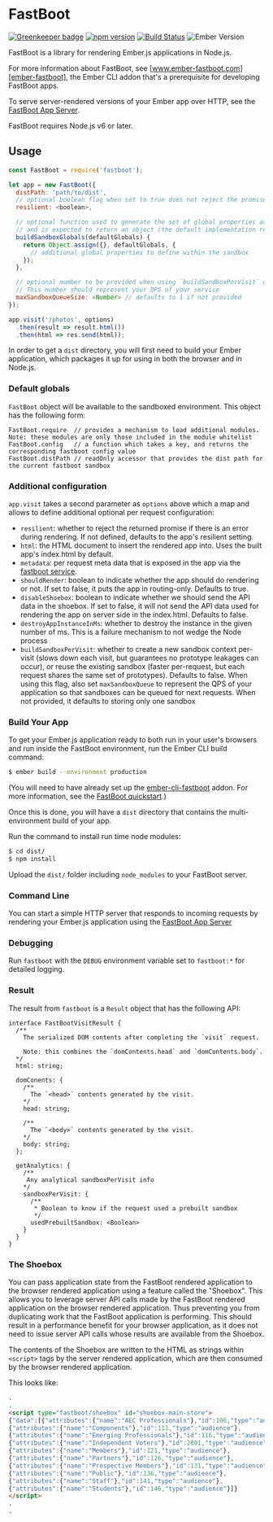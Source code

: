 # FastBoot

[![Greenkeeper badge](https://badges.greenkeeper.io/ember-fastboot/fastboot.svg)](https://greenkeeper.io/)
[![npm version](https://badge.fury.io/js/fastboot.svg)](https://badge.fury.io/js/fastboot)
[![Build Status](https://travis-ci.org/ember-fastboot/fastboot.svg?branch=master)](https://travis-ci.org/ember-fastboot/fastboot)
![Ember Version](https://embadge.io/v1/badge.svg?start=2.3.0)

FastBoot is a library for rendering Ember.js applications in Node.js.

For more information about FastBoot, see
[www.ember-fastboot.com][ember-fastboot], the Ember CLI addon that's a
prerequisite for developing FastBoot apps.

[ember-fastboot]: https://www.ember-fastboot.com

To serve server-rendered versions of your Ember app over HTTP, see the
[FastBoot App
Server](https://github.com/ember-fastboot/fastboot-app-server).

FastBoot requires Node.js v6 or later.

## Usage

```js
const FastBoot = require('fastboot');

let app = new FastBoot({
  distPath: 'path/to/dist',
  // optional boolean flag when set to true does not reject the promise if there are rendering errors (defaults to false)
  resilient: <boolean>,

  // optional function used to generate the set of global properties available within the sandbox, receives default globals
  // and is expected to return an object (the default implementation returns the passed in defaults)
  buildSandboxGlobals(defaultGlobals) {
    return Object.assign({}, defaultGlobals, {
      // additional global properties to define within the sandbox
    });
  },

  // optional number to be provided when using `buildSandboxPerVisit` which defines the queue size for sandboxes.
  // This number should represent your QPS of your service
  maxSandboxQueueSize: <Number> // defaults to 1 if not provided
});

app.visit('/photos', options)
  .then(result => result.html())
  .then(html => res.send(html));
```

In order to get a `dist` directory, you will first need to build your
Ember application, which packages it up for using in both the browser
and in Node.js.

### Default globals

`FastBoot` object will be available to the sandboxed environment. This object has the following form:

```
FastBoot.require  // provides a mechanism to load additional modules. Note: these modules are only those included in the module whitelist
FastBoot.config   // a function which takes a key, and returns the corresponding fastboot config value
FastBoot.distPath // readOnly accessor that provides the dist path for the current fastboot sandbox
```

### Additional configuration

`app.visit` takes a second parameter as `options` above which a map and allows to define additional optional per request
configuration:

- `resilient`: whether to reject the returned promise if there is an error during rendering. If not defined, defaults to the app's resilient setting.
- `html`: the HTML document to insert the rendered app into. Uses the built app's index.html by default.
- `metadata`: per request meta data that is exposed in the app via the [fastboot service](https://github.com/ember-fastboot/ember-cli-fastboot/blob/master/app/services/fastboot.js).
- `shouldRender`: boolean to indicate whether the app should do rendering or not. If set to false, it puts the app in routing-only. Defaults to true.
- `disableShoebox`: boolean to indicate whether we should send the API data in the shoebox. If set to false, it will not send the API data used for rendering the app on server side in the index.html. Defaults to false.
- `destroyAppInstanceInMs`: whether to destroy the instance in the given number of ms. This is a failure mechanism to not wedge the Node process
- `buildSandboxPerVisit`: whether to create a new sandbox context per-visit (slows down each visit, but guarantees no prototype leakages can occur), or reuse the existing sandbox (faster per-request, but each request shares the same set of prototypes). Defaults to false. When using this flag, also set `maxSandboxQueue` to represent the QPS of your application so that sandboxes can be queued for next requests. When not provided, it defaults to storing only one sandbox

### Build Your App

To get your Ember.js application ready to both run in your user's
browsers and run inside the FastBoot environment, run the Ember CLI
build command:

```sh
$ ember build --environment production
```

(You will need to have already set up the [ember-cli-fastboot](https://github.com/ember-fastboot/ember-cli-fastboot) addon.
For more information, see the [FastBoot quickstart][quickstart].)

[quickstart]: https://www.ember-fastboot.com/quickstart

Once this is done, you will have a `dist` directory that contains the
multi-environment build of your app.

Run the command to install run time node modules:

```sh
$ cd dist/
$ npm install
```

Upload the `dist/` folder including `node_modules` to your FastBoot server.

### Command Line

You can start a simple HTTP server that responds to incoming requests by
rendering your Ember.js application using the [FastBoot App Server](https://github.com/ember-fastboot/fastboot-app-server#ember-fastboot-app-server)

### Debugging

Run `fastboot` with the `DEBUG` environment variable set to `fastboot:*`
for detailed logging.

### Result

The result from `fastboot` is a `Result` object that has the following API:

```
interface FastBootVisitResult {
  /**
    The serialized DOM contents after completing the `visit` request.

    Note: this combines the `domContents.head` and `domContents.body`.
  */
  html: string;

  domConents: {
    /**
      The `<head>` contents generated by the visit.
    */
    head: string;

    /**
      The `<body>` contents generated by the visit.
    */
    body: string;
  };

  getAnalytics: {
    /**
     Any analytical sandboxPerVisit info
    */
    sandboxPerVisit: {
      /**
       * Boolean to know if the request used a prebuilt sandbox
       */
      usedPrebuiltSandbox: <Boolean>
    }
  }
}
```

### The Shoebox

You can pass application state from the FastBoot rendered application to
the browser rendered application using a feature called the "Shoebox".
This allows you to leverage server API calls made by the FastBoot rendered
application on the browser rendered application. Thus preventing you from
duplicating work that the FastBoot application is performing. This should
result in a performance benefit for your browser application, as it does
not need to issue server API calls whose results are available from the
Shoebox.

The contents of the Shoebox are written to the HTML as strings within
`<script>` tags by the server rendered application, which are then consumed
by the browser rendered application.

This looks like:
```html
.
.
<script type="fastboot/shoebox" id="shoebox-main-store">
{"data":[{"attributes":{"name":"AEC Professionals"},"id":106,"type":"audience"},
{"attributes":{"name":"Components"},"id":111,"type":"audience"},
{"attributes":{"name":"Emerging Professionals"},"id":116,"type":"audience"},
{"attributes":{"name":"Independent Voters"},"id":2801,"type":"audience"},
{"attributes":{"name":"Members"},"id":121,"type":"audience"},
{"attributes":{"name":"Partners"},"id":126,"type":"audience"},
{"attributes":{"name":"Prospective Members"},"id":131,"type":"audience"},
{"attributes":{"name":"Public"},"id":136,"type":"audience"},
{"attributes":{"name":"Staff"},"id":141,"type":"audience"},
{"attributes":{"name":"Students"},"id":146,"type":"audience"}]}
</script>
.
.
```
